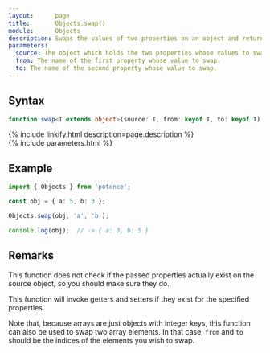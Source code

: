 ```yaml
---
layout:      page
title:       Objects.swap()
module:      Objects
description: Swaps the values of two properties on an object and returns the original object.
parameters:
  source: The object which holds the two properties whose values to swap.
  from: The name of the first property whose value to swap.
  to: The name of the second property whose value to swap.
---
```

## Syntax

```ts
function swap<T extends object>(source: T, from: keyof T, to: keyof T): T
```

<div class="description">{% include linkify.html description=page.description %}</div>
{% include parameters.html %}

## Example

```ts
import { Objects } from 'potence';

const obj = { a: 5, b: 3 };

Objects.swap(obj, 'a', 'b');

console.log(obj);  // -> { a: 3, b: 5 }
```

## Remarks

This function does not check if the passed properties actually exist on the
source object, so you should make sure they do.

This function will invoke getters and setters if they exist for the specified
properties.

Note that, because arrays are just objects with integer keys, this function
can also be used to swap two array elements. In that case, `from` and `to`
should be the indices of the elements you wish to swap.
